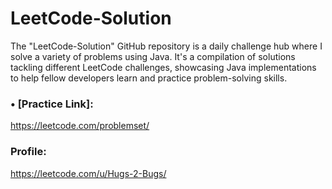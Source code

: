 # LeetCode-Solution


The "LeetCode-Solution" GitHub repository is a daily challenge hub where I solve a variety of problems using Java. It's a compilation of solutions tackling different LeetCode challenges, showcasing Java implementations to help fellow developers learn and practice problem-solving skills. 

### • [Practice Link]: 
https://leetcode.com/problemset/


### Profile: 
https://leetcode.com/u/Hugs-2-Bugs/
